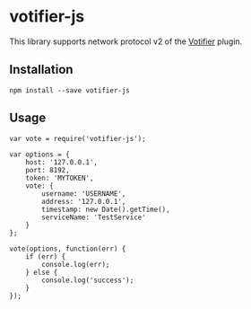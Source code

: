 # votifier-js

This library supports network protocol v2 of the [Votifier](http://dev.bukkit.org/bukkit-plugins/votifier/) plugin.

## Installation

`npm install --save votifier-js`

## Usage

    var vote = require('votifier-js');

    var options = {
        host: '127.0.0.1',
        port: 8192,
        token: 'MYTOKEN',
        vote: {
            username: 'USERNAME',
            address: '127.0.0.1',
            timestamp: new Date().getTime(),
            serviceName: 'TestService'
        }
    };

    vote(options, function(err) {
        if (err) {
            console.log(err);
        } else {
            console.log('success');
        }
    });
